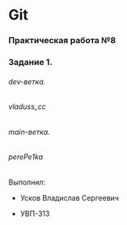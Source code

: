 # Git

### Практическая работа №8

### Задание 1.


###### dev-ветка. 

###### vladuss_cc

###### main-ветка.

###### perePe1ka


Выполнил:

* Усков Владислав Сергеевич
  
* УВП-313
